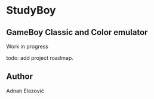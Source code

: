 # StudyBoy
## GameBoy Classic and Color emulator

Work in progress

todo: add project roadmap.

## Author
Adnan Elezović

